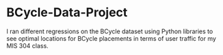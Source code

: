 # BCycle-Data-Project

I ran different regressions on the BCycle dataset using Python libraries to see optimal locations for BCycle placements in terms of user 
traffic for my MIS 304 class.




